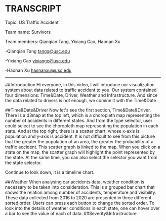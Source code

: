# TRANSCRIPT

Topic: US Traffic Accident

Team name: Survivors

Team members: Qianqian Tang, Yixiang Cao, Haonan Xu


-Qianqian Tang <tangq@usc.edu>

-Yixiang Cao <yixiangc@usc.edu>

-Haonan Xu <haonanxu@usc.edu>

---
##Introduction
Hi everyone, in this video, I will introduce our visualization system about data related to traffic accident to you. Our system contained four dimensions: Time&Date, Driver, Weather and Infrastructure. And since the data related to drivers is not enough, we comine it with the Time&Date

##Time&Date&Driver
Now let's see the first section, Time&Date&Driver. There is a d3map at the top left, which is a choropleth map representing the number of accidents in different states. And from the type selector, user could select to see the choropleth map representing the population in each state. And at the top right, there is a scatter chart, whose x-axis is population and y-axis is accident. It is not difficult to see from this picture that the greater the population of an area, the greater the probability of a traffic accident.
This scatter graph is linked to the map. When you click on a state on the map, the scatter graph will highlight the point represented by the state. 
At the same time, you can also select the selector you want from the state selector.


Continue to look down, it is a timeline chart. 


##Weather
When analysing car accidents data, weather condition is necessary to be taken into consideration. This is a grouped bar chart that shows the relation among number of accidents, temperature and visibility. These data collected from 2016 to 2020 are presented in three different sorted order. Users can press each button to change the sorted order. To look into the details of weather conditions in each state, one can hover over a bar to see the value of each of data.
##Severity&Infrastructure
